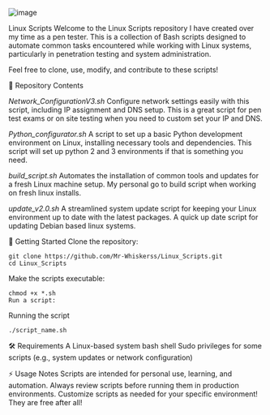 
![image](https://github.com/user-attachments/assets/2b210a35-41db-4c2e-9863-28fa43b1264b)


Linux Scripts
Welcome to the Linux Scripts repository I have created over my time as a pen tester.
This is a collection of Bash scripts designed to automate common tasks encountered while working with Linux systems, particularly in penetration testing and system administration.

Feel free to clone, use, modify, and contribute to these scripts!

📂 Repository Contents

*Network_ConfigurationV3.sh*
Configure network settings easily with this script, including IP assignment and DNS setup. This is a great script for pen test exams or on site testing when you need to custom set your IP and DNS.

*Python_configurator.sh*
A script to set up a basic Python development environment on Linux, installing necessary tools and dependencies. This script will set up python 2 and 3 environments if that is something you need.

*build_script.sh*
Automates the installation of common tools and updates for a fresh Linux machine setup. My personal go to build script when working on fresh linux installs. 

*update_v2.0.sh*
A streamlined system update script for keeping your Linux environment up to date with the latest packages. A quick up date script for updating Debian based linux systems.

🚀 Getting Started
Clone the repository:
```
git clone https://github.com/Mr-Whiskerss/Linux_Scripts.git
cd Linux_Scripts
```
Make the scripts executable:
```
chmod +x *.sh
Run a script:
```

Running the script
```
./script_name.sh
```

🛠️ Requirements
A Linux-based system
bash shell
Sudo privileges for some scripts (e.g., system updates or network configuration)

⚡ Usage Notes
Scripts are intended for personal use, learning, and automation. Always review scripts before running them in production environments. Customize scripts as needed for your specific environment! They are free after all!

